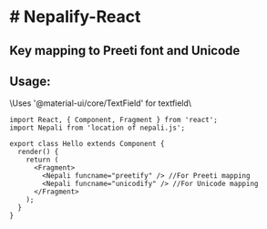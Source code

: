 <h1> # Nepalify-React </h1>
<h2> Key mapping to Preeti font and Unicode </h2> 

<h2>  Usage: </h2>
\Uses  '@material-ui/core/TextField' for textfield\


    import React, { Component, Fragment } from 'react';
    import Nepali from 'location of nepali.js';

    export class Hello extends Component {
      render() {
        return (
          <Fragment>
            <Nepali funcname="preetify" /> //For Preeti mapping
            <Nepali funcname="unicodify" /> //For Unicode mapping
          </Fragment>
        );
      }
    }
